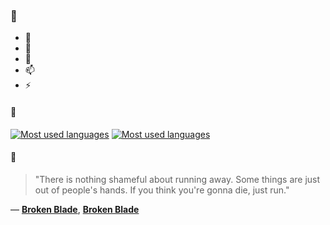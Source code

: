 ### 👋

- 🔭
- 🌱
- 💬
- 📫
- ⚡

#### 🧏

[![Most used languages](https://github-readme-stats-aynah.vercel.app/api/top-langs/?username=aynh&theme=solarized-dark&langs_count=6&layout=compact&hide_title=true)](https://github.com/anuraghazra/github-readme-stats#gh-dark-mode-only)
[![Most used languages](https://github-readme-stats-aynah.vercel.app/api/top-langs/?username=aynh&theme=solarized-light&langs_count=6&layout=compact&hide_title=true)](https://github.com/anuraghazra/github-readme-stats#gh-light-mode-only)

#### 💬

> "There is nothing shameful about running away. Some things are just out of people's hands. If you think you're gonna die, just run."

&mdash; [**Broken Blade**](https://myanimelist.net/character.php?q=Broken%20Blade&cat=character), [**Broken Blade**](https://myanimelist.net/search/all?q=Broken%20Blade&cat=all)
